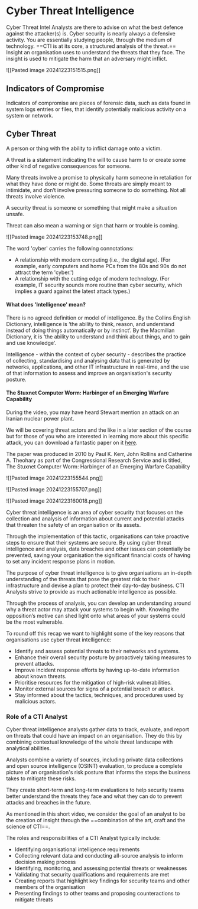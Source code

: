 # Cyber Threat Intelligence

Cyber Threat Intel Analysts are there to advise on what the best defence against the attacker(s) is. Cyber security is nearly always a defensive activity.
You are essentially studying people, through the medium of technology.
==CTI is at its core, a structured analysis of the threat.==
Insight an organisation uses to understand the threats that they face. The insight is used to mitigate the harm that an adversary might inflict.

![[Pasted image 20241223151515.png]]

## Indicators of Compromise

Indicators of compromise are pieces of forensic data, such as data found in system logs entries or files, that identify potentially malicious activity on a system or network.

## Cyber Threat

A person or thing with the ability to inflict damage onto a victim.

A threat is a statement indicating the will to cause harm to or create some other kind of negative consequences for someone.  
  
Many threats involve a promise to physically harm someone in retaliation for what they have done or might do. Some threats are simply meant to intimidate, and don’t involve pressuring someone to do something. Not all threats involve violence.  
  
A security threat is someone or something that might make a situation unsafe.  
  
Threat can also mean a warning or sign that harm or trouble is coming.

![[Pasted image 20241223153748.png]]

The word 'cyber' carries the following connotations:  

- A relationship with modern computing (i.e., the digital age). (For example, early computers and home PCs from the 80s and 90s do not attract the term 'cyber.')
- A relationship with the cutting edge of modern technology. (For example, IT security sounds more routine than cyber security, which implies a guard against the latest attack types.)

#### What does 'Intelligence' mean?

There is no agreed definition or model of intelligence. By the Collins English Dictionary, intelligence is ‘the ability to think, reason, and understand instead of doing things automatically or by instinct’. By the Macmillan Dictionary, it is ‘the ability to understand and think about things, and to gain and use knowledge’.  
  
Intelligence - within the context of cyber security - describes the practice of collecting, standardising and analysing data that is generated by networks, applications, and other IT infrastructure in real-time, and the use of that information to assess and improve an organisation's security posture.

#### The Stuxnet Computer Worm: Harbinger of an Emerging Warfare Capability

During the video, you may have heard Stewart mention an attack on an Iranian nuclear power plant.  
  
We will be covering threat actors and the like in a later section of the course but for those of you who are interested in learning more about this specific attack, you can download a fantastic paper on it [here](https://course-documents.arcx.io/ftia/Cyber-040.pdf).  
  
The paper was produced in 2010 by Paul K. Kerr, John Rollins and Catherine A. Theohary as part of the Congressional Research Service and is titled, The Stuxnet Computer Worm: Harbinger of an Emerging Warfare Capability

![[Pasted image 20241223155544.png]]

![[Pasted image 20241223155707.png]]

![[Pasted image 20241223160018.png]]

Cyber threat intelligence is an area of cyber security that focuses on the collection and analysis of information about current and potential attacks that threaten the safety of an organisation or its assets.  
  
Through the implementation of this tactic, organisations can take proactive steps to ensure that their systems are secure. By using cyber threat intelligence and analysis, data breaches and other issues can potentially be prevented, saving your organisation the significant financial costs of having to set any incident response plans in motion.  
  
The purpose of cyber threat intelligence is to give organisations an in-depth understanding of the threats that pose the greatest risk to their infrastructure and devise a plan to protect their day-to-day business. CTI Analysts strive to provide as much actionable intelligence as possible.  
  
Through the process of analysis, you can develop an understanding around why a threat actor may attack your systems to begin with. Knowing the opposition’s motive can shed light onto what areas of your systems could be the most vulnerable.  
  
To round off this recap we want to highlight some of the key reasons that organisations use cyber threat intelligence:  
  
- Identify and assess potential threats to their networks and systems.
- Enhance their overall security posture by proactively taking measures to prevent attacks.
- Improve incident response efforts by having up-to-date information about known threats.
- Prioritise resources for the mitigation of high-risk vulnerabilities.
- Monitor external sources for signs of a potential breach or attack.
- Stay informed about the tactics, techniques, and procedures used by malicious actors.

### Role of a CTI Analyst

Cyber threat intelligence analysts gather data to track, evaluate, and report on threats that could have an impact on an organisation. They do this by combining contextual knowledge of the whole threat landscape with analytical abilities.  
  
Analysts combine a variety of sources, including private data collections and open source intelligence (OSINT) evaluation, to produce a complete picture of an organisation's risk posture that informs the steps the business takes to mitigate these risks.  
  
They create short-term and long-term evaluations to help security teams better understand the threats they face and what they can do to prevent attacks and breaches in the future.  
  
As mentioned in this short video, we consider the goal of an analyst to be the creation of insight through the ==combination of the art, craft and the science of CTI==.  
  
The roles and responsibilities of a CTI Analyst typically include:  

- Identifying organisational intelligence requirements
- Collecting relevant data and conducting all-source analysis to inform decision making process
- Identifying, monitoring, and assessing potential threats or weaknesses
- Validating that security qualifications and requirements are met
- Creating reports that highlight key findings for security teams and other members of the organisation
- Presenting findings to other teams and proposing counteractions to mitigate threats


